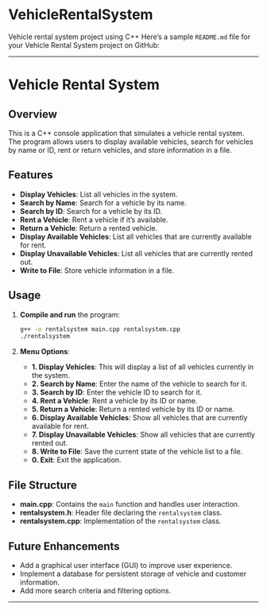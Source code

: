 # VehicleRentalSystem
Vehicle rental system project using C++
Here’s a sample `README.md` file for your Vehicle Rental System project on GitHub:

---

# Vehicle Rental System

## Overview

This is a C++ console application that simulates a vehicle rental system. The program allows users to display available vehicles, search for vehicles by name or ID, rent or return vehicles, and store information in a file.

## Features

- **Display Vehicles**: List all vehicles in the system.
- **Search by Name**: Search for a vehicle by its name.
- **Search by ID**: Search for a vehicle by its ID.
- **Rent a Vehicle**: Rent a vehicle if it’s available.
- **Return a Vehicle**: Return a rented vehicle.
- **Display Available Vehicles**: List all vehicles that are currently available for rent.
- **Display Unavailable Vehicles**: List all vehicles that are currently rented out.
- **Write to File**: Store vehicle information in a file.

## Usage

1. **Compile and run** the program:

   ```bash
   g++ -o rentalsystem main.cpp rentalsystem.cpp
   ./rentalsystem
   ```

2. **Menu Options**:
    - **1. Display Vehicles**: This will display a list of all vehicles currently in the system.
    - **2. Search by Name**: Enter the name of the vehicle to search for it.
    - **3. Search by ID**: Enter the vehicle ID to search for it.
    - **4. Rent a Vehicle**: Rent a vehicle by its ID or name.
    - **5. Return a Vehicle**: Return a rented vehicle by its ID or name.
    - **6. Display Available Vehicles**: Show all vehicles that are currently available for rent.
    - **7. Display Unavailable Vehicles**: Show all vehicles that are currently rented out.
    - **8. Write to File**: Save the current state of the vehicle list to a file.
    - **0. Exit**: Exit the application.

## File Structure

- **main.cpp**: Contains the `main` function and handles user interaction.
- **rentalsystem.h**: Header file declaring the `rentalsystem` class.
- **rentalsystem.cpp**: Implementation of the `rentalsystem` class.

## Future Enhancements

- Add a graphical user interface (GUI) to improve user experience.
- Implement a database for persistent storage of vehicle and customer information.
- Add more search criteria and filtering options.

---

